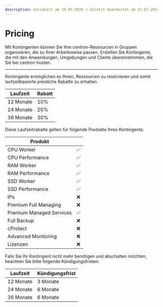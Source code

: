 ```yaml
---
description: Validiert am 19.07.2024 • Zuletzt bearbeitet am 17.07.2024
---
```


# Pricing

Mit Kontingenten können Sie Ihre centron-Ressourcen in Gruppen organisieren, die zu Ihrer Arbeitsweise passen. Erstellen Sie Kontingente, die mit den Anwendungen, Umgebungen und Clients übereinstimmen, die Sie bei centron hosten.

***

Kontingente ermöglichen es Ihnen, Ressourcen zu reservieren und somit laufzeitbasierte preisliche Rabatte zu erhalten.

| Laufzeit  | Rabatt |
| --------- | ------ |
| 12 Monate | 10%    |
| 24 Monate | 20%    |
| 36 Monate | 30%    |

Diese Laufzeitrabatte gelten für folgende Produkte Ihres Kontingents:

| Produkt                  |   |
| ------------------------ | - |
| CPU Worker               | ✅ |
| CPU Performance          | ✅ |
| RAM Worker               | ✅ |
| RAM Performance          | ✅ |
| SSD Worker               | ✅ |
| SSD Performance          | ✅ |
| IPs                      | ❌ |
| Premium Full Managing    | ❌ |
| Premium Managed Services | ✅ |
| Full Backup              | ❌ |
| cProtect                 | ❌ |
| Advanced Monitoring      | ❌ |
| Lizenzen                 | ❌ |



Falls Sie Ihr Kontingent nicht mehr benötigen und abschalten möchten, beachten Sie bitte folgende Kündigungsfristen:

| Laufzeit  | Kündigungsfrist |
| --------- | --------------- |
| 12 Monate | 3 Monate        |
| 24 Monate | 6 Monate        |
| 36 Monate | 6 Monate        |
